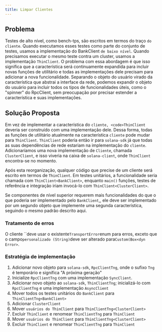 ```yaml
---
title: Limpar Clientes
---
```


## Problema

Testes de alto nível, como bench-tps, são escritos em termos do traço `do cliente`. Quando executamos esses testes como parte do conjunto de testes, usamos a implementação do BankClient `de baixo nível`. Quando precisamos executar o mesmo teste contra um cluster, usamos a implementação `ThinClient`. O problema com essa abordagem é que isso significa que a característica será continuamente expandida para incluir novas funções de utilitário e todas as implementações dele precisam para adicionar a nova funcionalidade. Separando o objeto do usuário virado da característica que abstrai a interface da rede, podemos expandir o objeto do usuário para incluir todos os tipos de funcionalidades úteis, como o "spinner" do RpcClient, sem preocupação por precisar estender a característica e suas implementações.

## Solução Proposta

Em vez de implementar a característica</code> do `cliente, <code>ThinClient` deveria ser construído com uma implementação dele. Dessa forma, todas as funções de utilitário atualmente na característica `cliente` pode mudar para `ThinClient`. `ThinClient` poderia então ir para `solana-sdk` já que todas as suas dependências de rede estariam na implementação do `cliente`. Adicionaríamos uma nova implementação de `Cliente`, chamada `ClusterClient`, e isso viveria na caixa de `solana-client`, onde `ThinClient` encontra-se no momento.

Após esta reorganização, qualquer código que precise de um cliente será escrito em termos de `ThinClient`. Em testes unitários, a funcionalidade seria chamada com `ThinClient<BankClient>`, enquanto `main()` funções, testes de referência e integração iriam invocá-lo com `ThinClient<ClusterClient>`.

Se componentes de nível superior requerem mais funcionalidades do que o que poderia ser implementado pelo `BankClient`,, ele deve ser implementado por um segundo objeto que implemente uma segunda característica, seguindo o mesmo padrão descrito aqui.

### Tratamento de erros

O cliente ``deve usar o existente`TransportError`enum para erros, exceto que o campo`personalizado (String)`deve ser alterado para`Custom(Box<dyn Error>`.

### Estratégia de implementação

1. Adicionar novo objeto para `solana-sdk`, `RpcClientTng`, onde o sufixo `Tng` é temporário e significa "A próxima geração"
2. Inicialize `RpcClientTng` com uma implementação `SyncClient`.
3. Adicionar novo objeto ao `solana-sdk`, `ThinClientTng`; inicializá-lo com `RpcClientTng` e uma implementação `AsyncClient`
4. Mover todos os testes unitários do `BankClient` para `ThinClientTng<BankClient>`
5. Adicionar `ClusterClient`
6. Mover `usuários do ThinClient` para `ThinClientTng<ClusterClient>`
7. Excluir `ThinClient` e renomear `ThinClientTng` para `ThinClient`
8. Mover `usuários do ThinClient` para `ThinClientTng<ClusterClient>`
9. Excluir `ThinClient` e renomear `ThinClientTng` para `ThinClient`
